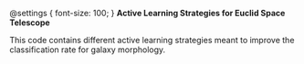 @settings { 
  font-size: 100;
}
**Active Learning Strategies for Euclid Space Telescope**

This code contains different active learning strategies meant to improve the classification rate for galaxy morphology.

